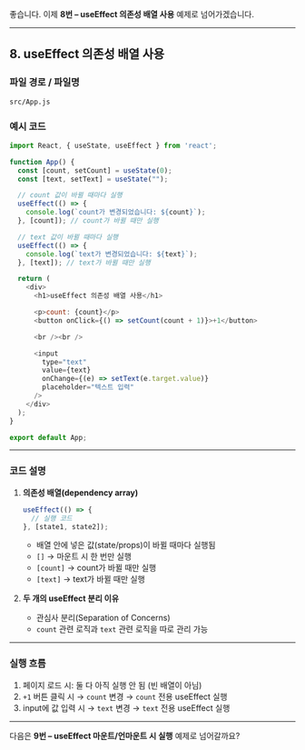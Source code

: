 좋습니다. 이제 **8번 – useEffect 의존성 배열 사용** 예제로 넘어가겠습니다.

---

## 8. useEffect 의존성 배열 사용

### 파일 경로 / 파일명

```
src/App.js
```

### 예시 코드

```javascript
import React, { useState, useEffect } from 'react';

function App() {
  const [count, setCount] = useState(0);
  const [text, setText] = useState("");

  // count 값이 바뀔 때마다 실행
  useEffect(() => {
    console.log(`count가 변경되었습니다: ${count}`);
  }, [count]); // count가 바뀔 때만 실행

  // text 값이 바뀔 때마다 실행
  useEffect(() => {
    console.log(`text가 변경되었습니다: ${text}`);
  }, [text]); // text가 바뀔 때만 실행

  return (
    <div>
      <h1>useEffect 의존성 배열 사용</h1>

      <p>count: {count}</p>
      <button onClick={() => setCount(count + 1)}>+1</button>

      <br /><br />

      <input
        type="text"
        value={text}
        onChange={(e) => setText(e.target.value)}
        placeholder="텍스트 입력"
      />
    </div>
  );
}

export default App;
```

---

### 코드 설명

1. **의존성 배열(dependency array)**

   ```javascript
   useEffect(() => {
     // 실행 코드
   }, [state1, state2]);
   ```

   * 배열 안에 넣은 값(state/props)이 바뀔 때마다 실행됨
   * `[]` → 마운트 시 한 번만 실행
   * `[count]` → count가 바뀔 때만 실행
   * `[text]` → text가 바뀔 때만 실행

2. **두 개의 useEffect 분리 이유**

   * 관심사 분리(Separation of Concerns)
   * `count` 관련 로직과 `text` 관련 로직을 따로 관리 가능

---

### 실행 흐름

1. 페이지 로드 시: 둘 다 아직 실행 안 됨 (빈 배열이 아님)
2. `+1` 버튼 클릭 시 → `count` 변경 → `count` 전용 useEffect 실행
3. input에 값 입력 시 → `text` 변경 → `text` 전용 useEffect 실행

---

다음은 **9번 – useEffect 마운트/언마운트 시 실행** 예제로 넘어갈까요?
